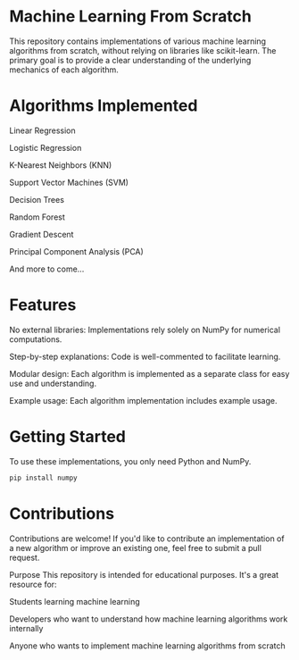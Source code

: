 # Machine Learning From Scratch
This repository contains implementations of various machine learning algorithms from scratch, without relying on libraries like scikit-learn. The primary goal is to provide a clear understanding of the underlying mechanics of each algorithm.

# Algorithms Implemented
Linear Regression

Logistic Regression

K-Nearest Neighbors (KNN)

Support Vector Machines (SVM)

Decision Trees

Random Forest

Gradient Descent

Principal Component Analysis (PCA)

And more to come...

# Features
No external libraries: Implementations rely solely on NumPy for numerical computations.

Step-by-step explanations: Code is well-commented to facilitate learning.

Modular design: Each algorithm is implemented as a separate class for easy use and understanding.

Example usage: Each algorithm implementation includes example usage.

# Getting Started

To use these implementations, you only need Python and NumPy.
``` python
pip install numpy
```

# Contributions
Contributions are welcome! If you'd like to contribute an implementation of a new algorithm or improve an existing one, feel free to submit a pull request.

Purpose
This repository is intended for educational purposes. It's a great resource for:

Students learning machine learning

Developers who want to understand how machine learning algorithms work internally

Anyone who wants to implement machine learning algorithms from scratch
